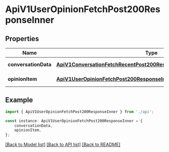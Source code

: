 # ApiV1UserOpinionFetchPost200ResponseInner


## Properties

Name | Type | Description | Notes
------------ | ------------- | ------------- | -------------
**conversationData** | [**ApiV1ConversationFetchRecentPost200ResponseConversationDataListInner**](ApiV1ConversationFetchRecentPost200ResponseConversationDataListInner.md) |  | [default to undefined]
**opinionItem** | [**ApiV1UserOpinionFetchPost200ResponseInnerOpinionItem**](ApiV1UserOpinionFetchPost200ResponseInnerOpinionItem.md) |  | [default to undefined]

## Example

```typescript
import { ApiV1UserOpinionFetchPost200ResponseInner } from './api';

const instance: ApiV1UserOpinionFetchPost200ResponseInner = {
    conversationData,
    opinionItem,
};
```

[[Back to Model list]](../README.md#documentation-for-models) [[Back to API list]](../README.md#documentation-for-api-endpoints) [[Back to README]](../README.md)
